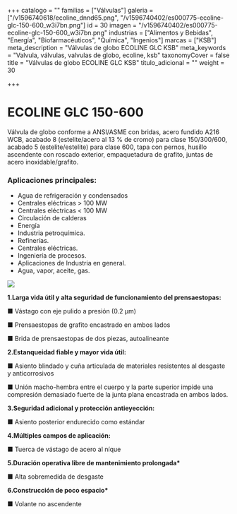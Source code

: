 +++
catalogo = ""
familias = ["Válvulas"]
galeria = ["/v1596740618/ecoline_dnnd65.png", "/v1596740402/es000775-ecoline-glc-150-600_w3i7bn.png"]
id = 30
imagen = "/v1596740402/es000775-ecoline-glc-150-600_w3i7bn.png"
industrias = ["Alimentos y Bebidas", "Energía", "Biofarmacéuticos", "Química", "Ingenios"]
marcas = ["KSB"]
meta_description = "Válvulas de globo ECOLINE GLC KSB"
meta_keywords = "Valvula, válvulas, valvulas de globo, ecoline, ksb"
taxonomyCover = false
title = "Válvulas de globo ECOLINE GLC KSB"
titulo_adicional = ""
weight = 30

+++
# **ECOLINE GLC 150-600**

Válvula de globo conforme a ANSI/ASME con bridas, acero fundido A216 WCB, acabado 8 (estelite/acero al 13 % de cromo) para clase 150/300/600, acabado 5 (estelite/estelite) para clase 600, tapa con pernos, husillo ascendente con roscado exterior, empaquetadura de grafito, juntas de acero inoxidable/grafito.

### **Aplicaciones principales:**

* Agua de refrigeración y condensados
* Centrales eléctricas > 100 MW
* Centrales eléctricas < 100 MW
* Circulación de calderas
* Energía
* Industria petroquímica.
* Refinerías.
* Centrales eléctricas. 
* Ingeniería de procesos.
* Aplicaciones de Industria en general.
* Agua, vapor, aceite, gas.

![](https://res.cloudinary.com/novatec/v1596740844/ecoline_espec-gigapixel-scale-4_00x_fupo6b.png)

  
**1.Larga vida útil y alta seguridad de funcionamiento del prensaestopas:**

■ Vástago con eje pulido a presión (0.2 μm) 

■ Prensaestopas de grafito encastrado en ambos lados 

■ Brida de prensaestopas de dos piezas, autoalineante

**2.Estanqueidad fiable y mayor vida útil:**

■ Asiento blindado y cuña articulada de materiales resistentes al desgaste y anticorrosivos

■ Unión macho-hembra entre el cuerpo y la parte superior impide una compresión demasiado fuerte de la junta plana encastrada en ambos lados.

**3.Seguridad adicional y protección antieyección:**

■ Asiento posterior endurecido como estándar

**4.Múltiples campos de aplicación:**

■ Tuerca de vástago de acero al níque

__5.Duración operativa libre de mantenimiento prolongada*__ 

■ Alta sobremedida de desgaste 

__6.Construcción de poco espacio*__ 

■ Volante no ascendente